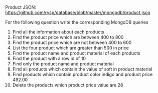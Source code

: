 Product JSON: https://github.com/rvsp/database/blob/master/mongodb/product.json


For the following question write the corresponding MongoDB queries

1) Find all the information about each products
2) Find the product price which are between 400 to 800
3) Find the product price which are not between 400 to 600
4) List the four product which are greater than 500 in price 
5) Find the product name and product material of each products
6) Find the product with a row id of 10
7) Find only the product name and product material
8) Find all products which contain the value of soft in product material 
9) Find products which contain product color indigo  and product price 492.00
10) Delete the products which product price value are 28
